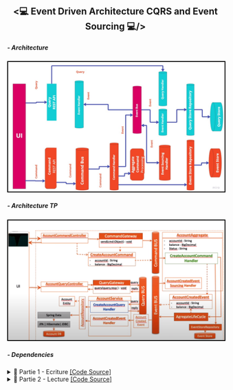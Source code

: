 <h2 align="center"><💻 Event Driven Architecture CQRS and Event Sourcing 💻/></h2>
<h5>- Architecture</h5>
<img src="./Images/Screenshot_1.png" alt="Architecture a implémenter" width="700" style="border: 2px solid black;"/>
<h5>- Architecture TP</h5>
<img src="./Images/Screenshot_0.png" alt="Architecture a implémenter" width="700" style="border: 2px solid black;"/>
<h5>- Dependencies</h5>

<details>
    <summary>📝 Partie 1 - Ecriture <a href="https://github.com/BeidjaCheikh/Event-Driven-Architecture-CQRS-and-Event-Sourcing/tree/master/src/main/java/ma/enset/comptecqrses" target="_blank">[Code Source]</a></summary>
    <p>
        <h4>Creation des commandes (CommonApi)</h4>
        <h5>- BaseCommand</h5>
        <img src="./Images/Screenshot_3.png" alt="Screenshot_3.png" width="700" style="border: 2px solid black;"/>
        <h5>- CreateAccountCommand</h5>
        <img src="./Images/Screenshot_4.png" alt="Screenshot_4.png" width="700" style="border: 2px solid black;"/>
        <h5>- CreditAccountCommand</h5>
        <img src="./Images/Screenshot_5.png" alt="Screenshot_5.png" width="700" style="border: 2px solid black;"/>
        <h5>- DebitAccountCommand</h5>
        <img src="./Images/Screenshot_6.png" alt="Screenshot_6.png" width="700" style="border: 2px solid black;"/>
        <h5>- Controller CreateAccountCommand (Commands)</h5>
        <img src="./Images/Screenshot_7.png" alt="Screenshot_7.png" width="700" style="border: 2px solid black;"/>
        <img src="./Images/Screenshot_8.png" alt="Screenshot_8.png" width="700" style="border: 2px solid black;"/>
        <h5>- Base de données (PhpMyAdmin)</h5>
        <img src="./Images/Screenshot_9.png" alt="Screenshot_9.png" width="700" style="border: 2px solid black;"/>
        <h4>Creation des événements (CommonApi)</h4>
        <h5>- BaseEvent</h5>
        <img src="./Images/Screenshot_10.png" alt="Screenshot_10.png" width="700" style="border: 2px solid black;"/>
        <h5>- AccountCreatedEvent</h5>
        <img src="./Images/Screenshot_11.png" alt="Screenshot_11.png" width="700" style="border: 2px solid black;"/>
        <h5>- Creation de l'agrégat (AccountAggregate)</h5>
        <img src="./Images/Screenshot_12.png" alt="Screenshot_12.png" width="700" style="border: 2px solid black;"/>
        <h5>- CommandHandler</h5>
        <img src="./Images/Screenshot_13.png" alt="Screenshot_13.png" width="700" style="border: 2px solid black;"/>
        <h5>- EventSourcingHandler</h5>
        <img src="./Images/Screenshot_14.png" alt="Screenshot_14.png" width="700" style="border: 2px solid black;"/>
        <h5>- Test (Postman)</h5>
        <img src="./Images/Screenshot_15.png" alt="Screenshot_15.png" width="700" style="border: 2px solid black;"/>
        <h5>- EventStore</h5>
        <img src="./Images/Screenshot_16.png" alt="Screenshot_16.png" width="700" style="border: 2px solid black;"/>    
        <h5>- EventStore (Controller)</h5>
        <img src="./Images/Screenshot_17.png" alt="Screenshot_17.png" width="700" style="border: 2px solid black;"/>
        <img src="./Images/Screenshot_18.png" alt="Screenshot_18.png" width="700" style="border: 2px solid black;"/>
        <h5>- AccountActivatedEvent & EventSourcingHandler</h5>
        <img src="./Images/Screenshot_19.png" alt="Screenshot_19.png" width="700" style="border: 2px solid black;"/>
        <img src="./Images/Screenshot_20.png" alt="Screenshot_20.png" width="700" style="border: 2px solid black;"/>
        <h5>- Test (Postman)</h5>
        <img src="./Images/Screenshot_15.png" alt="Screenshot_15.png" width="700" style="border: 2px solid black;"/>
        <img src="./Images/Screenshot_21.png" alt="Screenshot_21.png" width="700" style="border: 2px solid black;"/>
        <h5>- AccountCreditedEvent</h5>
        <img src="./Images/Screenshot_29.png" alt="Screenshot_29.png" width="700" style="border: 2px solid black;"/>
        <h5>- EventSourcingHandler</h5>
        <img src="./Images/Screenshot_30.png" alt="Screenshot_30.png" width="700" style="border: 2px solid black;"/>
        <h5>- CreditAccount (Controller)</h5>
        <img src="./Images/Screenshot_24.png" alt="Screenshot_24.png" width="700" style="border: 2px solid black;"/>
        <h5>- Test (Postman)</h5>
        <img src="./Images/Screenshot_25.png" alt="Screenshot_25.png" width="700" style="border: 2px solid black;"/>
        <img src="./Images/Screenshot_26.png" alt="Screenshot_26.png" width="700" style="border: 2px solid black;"/>
        <img src="./Images/Screenshot_27.png" alt="Screenshot_27.png" width="700" style="border: 2px solid black;"/>
        <h5>- AccountDebitedEvent</h5>
        <img src="./Images/Screenshot_22.png" alt="Screenshot_22.png" width="700" style="border: 2px solid black;"/>
        <h5>- CommandHandler & EventSourcingHandler</h5>
        <img src="./Images/Screenshot_23.png" alt="Screenshot_23.png" width="700" style="border: 2px solid black;"/>
        <h5>- DebitAccount (Controller)</h5>
        <img src="./Images/Screenshot_31.png" alt="Screenshot_31.png" width="700" style="border: 2px solid black;"/>
        <h5>- Test (Postman)</h5>
        <img src="./Images/Screenshot_32.png" alt="Screenshot_32.png" width="700" style="border: 2px solid black;"/>
        <img src="./Images/Screenshot_33.png" alt="Screenshot_33.png" width="700" style="border: 2px solid black;"/>
        <img src="./Images/Screenshot_34.png" alt="Screenshot_34.png" width="700" style="border: 2px solid black;"/>
    </p>
</details>
<details>
    <summary>📝 Partie 2 - Lecture <a href="https://github.com/BeidjaCheikh/Event-Driven-Architecture-CQRS-and-Event-Sourcing/tree/master/src/main/java/ma/enset/comptecqrses">[Code Source]</a></summary>
    <p>
        <h5>- Entity Account</h5>
        <img src="./Images/Screenshot_39.png" alt="Screenshot_39.png" width="700" style="border: 2px solid black;"/>
        <h5>- Entity OperationAccount</h5>
        <img src="./Images/Screenshot_40.png" alt="Screenshot_40.png" width="700" style="border: 2px solid black;"/>
        <h5>- Repository AccountRepository</h5>
        <img src="./Images/Screenshot_41.png" alt="Screenshot_41.png" width="700" style="border: 2px solid black;"/>
        <h5>- Repository OperationAccountRepository</h5>
        <img src="./Images/Screenshot_42.png" alt="Screenshot_42.png" width="700" style="border: 2px solid black;"/>
        <h5>- AccountServiceHandler (AccountCreatedEvent)</h5>
        <img src="./Images/Screenshot_43.png" alt="Screenshot_43.png" width="700" style="border: 2px solid black;"/>
        <img src="./Images/Screenshot_44.png" alt="Screenshot_44.png" width="700" style="border: 2px solid black;"/>
        <img src="./Images/Screenshot_45.png" alt="Screenshot_45.png" width="700" style="border: 2px solid black;"/>
        <h5>- AccountServiceHandler (AccountActivatedEvent, AccountDebitedEvent, AccountCreditedEvent)</h5>
        <img src="./Images/Screenshot_52.png" alt="Screenshot_52.png" width="700" style="border: 2px solid black;"/>
        <img src="./Images/Screenshot_51.png" alt="Screenshot_51.png" width="700" style="border: 2px solid black;"/>
        <img src="./Images/Screenshot_50.png" alt="Screenshot_50.png" width="700" style="border: 2px solid black;"/>
        <img src="./Images/Screenshot_49.png" alt="Screenshot_49.png" width="700" style="border: 2px solid black;"/>
        <img src="./Images/Screenshot_53.png" alt="Screenshot_53.png" width="700" style="border: 2px solid black;"/>
        <h5>- Controlleur pour la lecture(AllAccounts)</h5>
        <img src="./Images/Screenshot_54.png" alt="Screenshot_54.png" width="700" style="border: 2px solid black;"/>
        <img src="./Images/Screenshot_55.png" alt="Screenshot_55.png" width="700" style="border: 2px solid black;"/>
        <img src="./Images/Screenshot_56.png" alt="Screenshot_56.png" width="700" style="border: 2px solid black;"/>
        <h5>- Controlleur pour la lecture(getAccountById)</h5>
        <img src="./Images/Screenshot_57.png" alt="Screenshot_57.png" width="700" style="border: 2px solid black;"/>
        <img src="./Images/Screenshot_58.png" alt="Screenshot_58.png" width="700" style="border: 2px solid black;"/>
        <img src="./Images/Screenshot_59.png" alt="Screenshot_59.png" width="700" style="border: 2px solid black;"/>
    </p>
</details>





    


